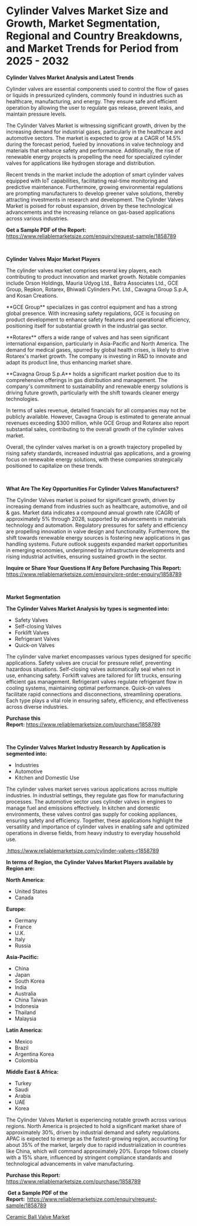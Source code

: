 <p><h1>Cylinder Valves Market Size and Growth, Market Segmentation, Regional and Country Breakdowns, and Market Trends for Period from 2025 -  2032</h1></p><p><strong>Cylinder Valves Market Analysis and Latest Trends</strong></p>
<p><p>Cylinder valves are essential components used to control the flow of gases or liquids in pressurized cylinders, commonly found in industries such as healthcare, manufacturing, and energy. They ensure safe and efficient operation by allowing the user to regulate gas release, prevent leaks, and maintain pressure levels.</p><p>The Cylinder Valves Market is witnessing significant growth, driven by the increasing demand for industrial gases, particularly in the healthcare and automotive sectors. The market is expected to grow at a CAGR of 14.5% during the forecast period, fueled by innovations in valve technology and materials that enhance safety and performance. Additionally, the rise of renewable energy projects is propelling the need for specialized cylinder valves for applications like hydrogen storage and distribution.</p><p>Recent trends in the market include the adoption of smart cylinder valves equipped with IoT capabilities, facilitating real-time monitoring and predictive maintenance. Furthermore, growing environmental regulations are prompting manufacturers to develop greener valve solutions, thereby attracting investments in research and development. The Cylinder Valves Market is poised for robust expansion, driven by these technological advancements and the increasing reliance on gas-based applications across various industries.</p></p>
<p><strong>Get a Sample PDF of the Report:&nbsp;</strong> <a href="https://www.reliablemarketsize.com/enquiry/request-sample/1858789?utm_campaign=2941&utm_medium=2&utm_source=Github&utm_content=ia&utm_term=10042025&utm_id=cylinder-valves">https://www.reliablemarketsize.com/enquiry/request-sample/1858789</a></p>
<p>&nbsp;</p>
<p><strong>Cylinder Valves Major Market Players</strong></p>
<p><p>The cylinder valves market comprises several key players, each contributing to product innovation and market growth. Notable companies include Orson Holdings, Mauria Udyog Ltd., Batra Associates Ltd., GCE Group, Repkon, Rotarex, Bhiwadi Cylinders Pvt. Ltd., Cavagna Group S.p.A, and Kosan Creations.</p><p>**GCE Group** specializes in gas control equipment and has a strong global presence. With increasing safety regulations, GCE is focusing on product development to enhance safety features and operational efficiency, positioning itself for substantial growth in the industrial gas sector.</p><p>**Rotarex** offers a wide range of valves and has seen significant international expansion, particularly in Asia-Pacific and North America. The demand for medical gases, spurred by global health crises, is likely to drive Rotarex's market growth. The company is investing in R&D to innovate and adapt its product line, thus enhancing market share.</p><p>**Cavagna Group S.p.A** holds a significant market position due to its comprehensive offerings in gas distribution and management. The company's commitment to sustainability and renewable energy solutions is driving future growth, particularly with the shift towards cleaner energy technologies.</p><p>In terms of sales revenue, detailed financials for all companies may not be publicly available. However, Cavagna Group is estimated to generate annual revenues exceeding $300 million, while GCE Group and Rotarex also report substantial sales, contributing to the overall growth of the cylinder valves market. </p><p>Overall, the cylinder valves market is on a growth trajectory propelled by rising safety standards, increased industrial gas applications, and a growing focus on renewable energy solutions, with these companies strategically positioned to capitalize on these trends.</p></p>
<p>&nbsp;</p>
<p><strong>What Are The Key Opportunities For Cylinder Valves Manufacturers?</strong></p>
<p><p>The Cylinder Valves market is poised for significant growth, driven by increasing demand from industries such as healthcare, automotive, and oil & gas. Market data indicates a compound annual growth rate (CAGR) of approximately 5% through 2028, supported by advancements in materials technology and automation. Regulatory pressures for safety and efficiency are propelling innovation in valve design and functionality. Furthermore, the shift towards renewable energy sources is fostering new applications in gas handling systems. Future outlook suggests expanded market opportunities in emerging economies, underpinned by infrastructure developments and rising industrial activities, ensuring sustained growth in the sector.</p></p>
<p><strong>Inquire or Share Your Questions If Any Before Purchasing This Report:</strong> <a href="https://www.reliablemarketsize.com/enquiry/pre-order-enquiry/1858789?utm_campaign=2941&utm_medium=2&utm_source=Github&utm_content=ia&utm_term=10042025&utm_id=cylinder-valves">https://www.reliablemarketsize.com/enquiry/pre-order-enquiry/1858789</a></p>
<p>&nbsp;</p>
<p><strong>Market Segmentation</strong></p>
<p><strong>The Cylinder Valves Market Analysis by types is segmented into:</strong></p>
<p><ul><li>Safety Valves</li><li>Self-closing Valves</li><li>Forklift Valves</li><li>Refrigerant Valves</li><li>Quick-on Valves</li></ul></p>
<p><p>The cylinder valve market encompasses various types designed for specific applications. Safety valves are crucial for pressure relief, preventing hazardous situations. Self-closing valves automatically seal when not in use, enhancing safety. Forklift valves are tailored for lift trucks, ensuring efficient gas management. Refrigerant valves regulate refrigerant flow in cooling systems, maintaining optimal performance. Quick-on valves facilitate rapid connections and disconnections, streamlining operations. Each type plays a vital role in ensuring safety, efficiency, and effectiveness across diverse industries.</p></p>
<p><strong>Purchase this Report:&nbsp;</strong><a href="https://www.reliablemarketsize.com/purchase/1858789?utm_campaign=2941&utm_medium=2&utm_source=Github&utm_content=ia&utm_term=10042025&utm_id=cylinder-valves">https://www.reliablemarketsize.com/purchase/1858789</a></p>
<p>&nbsp;</p>
<p><strong>The Cylinder Valves Market Industry Research by Application is segmented into:</strong></p>
<p><ul><li>Industries</li><li>Automotive</li><li>Kitchen and Domestic Use</li></ul></p>
<p><p>The cylinder valves market serves various applications across multiple industries. In industrial settings, they regulate gas flow for manufacturing processes. The automotive sector uses cylinder valves in engines to manage fuel and emissions effectively. In kitchen and domestic environments, these valves control gas supply for cooking appliances, ensuring safety and efficiency. Together, these applications highlight the versatility and importance of cylinder valves in enabling safe and optimized operations in diverse fields, from heavy industry to everyday household use.</p></p>
<p><a href="https://www.reliablemarketsize.com/cylinder-valves-r1858789?utm_campaign=2941&utm_medium=2&utm_source=Github&utm_content=ia&utm_term=10042025&utm_id=cylinder-valves">&nbsp;https://www.reliablemarketsize.com/cylinder-valves-r1858789</a></p>
<p><strong>In terms of Region, the Cylinder Valves Market Players available by Region are:</strong></p>
<p>
    <p> <strong> North America: </strong>
        <ul>
            <li>United States</li>
            <li>Canada</li>
        </ul>
        </p> 
    <p> <strong> Europe: </strong>
        <ul>
            <li>Germany</li>
            <li>France</li>
            <li>U.K.</li>
            <li>Italy</li>
            <li>Russia</li>
        </ul>
        </p> 
    <p> <strong> Asia-Pacific: </strong>
        <ul>
            <li>China</li>
            <li>Japan</li>
            <li>South Korea</li>
            <li>India</li>
            <li>Australia</li>
            <li>China Taiwan</li>
            <li>Indonesia</li>
            <li>Thailand</li>
            <li>Malaysia</li>
        </ul>
        </p> 
    <p> <strong> Latin America: </strong>
        <ul>
            <li>Mexico</li>
            <li>Brazil</li>
            <li>Argentina Korea</li>
            <li>Colombia</li>
        </ul>
        </p> 
    <p> <strong> Middle East & Africa: </strong>
        <ul>
            <li>Turkey</li>
            <li>Saudi</li>
            <li>Arabia</li>
            <li>UAE</li>
            <li>Korea</li>
        </ul>
    </p>
    </p>
<p><p>The Cylinder Valves Market is experiencing notable growth across various regions. North America is projected to hold a significant market share of approximately 30%, driven by industrial demand and safety regulations. APAC is expected to emerge as the fastest-growing region, accounting for about 35% of the market, largely due to rapid industrialization in countries like China, which will command approximately 20%. Europe follows closely with a 15% share, influenced by stringent compliance standards and technological advancements in valve manufacturing.</p></p>
<p><strong>Purchase this Report: </strong><a href="https://www.reliablemarketsize.com/purchase/1858789?utm_campaign=2941&utm_medium=2&utm_source=Github&utm_content=ia&utm_term=10042025&utm_id=cylinder-valves">https://www.reliablemarketsize.com/purchase/1858789</a></p>
<p>&nbsp;<strong>Get a Sample PDF of the Report:&nbsp;&nbsp;</strong><a href="https://www.reliablemarketsize.com/enquiry/request-sample/1858789?utm_campaign=2941&utm_medium=2&utm_source=Github&utm_content=ia&utm_term=10042025&utm_id=cylinder-valves">https://www.reliablemarketsize.com/enquiry/request-sample/1858789</a></p>
<p><strong></strong></p>
<p><p><a href="https://github.com/berbelsagwan/Market-Research-Report-List-1/blob/main/ceramic-ball-valve-market.md?utm_campaign=2941&utm_medium=2&utm_source=Github&utm_content=ia&utm_term=10042025&utm_id=cylinder-valves">Ceramic Ball Valve Market</a></p></p>